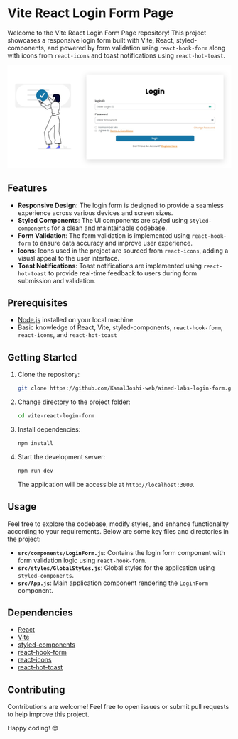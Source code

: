 # Vite React Login Form Page

Welcome to the Vite React Login Form Page repository! This project showcases a responsive login form built with Vite, React, styled-components, and powered by form validation using `react-hook-form` along with icons from `react-icons` and toast notifications using `react-hot-toast`.

![form](screenshot.png)

## Features

- **Responsive Design**: The login form is designed to provide a seamless experience across various devices and screen sizes.
- **Styled Components**: The UI components are styled using `styled-components` for a clean and maintainable codebase.
- **Form Validation**: The form validation is implemented using `react-hook-form` to ensure data accuracy and improve user experience.
- **Icons**: Icons used in the project are sourced from `react-icons`, adding a visual appeal to the user interface.
- **Toast Notifications**: Toast notifications are implemented using `react-hot-toast` to provide real-time feedback to users during form submission and validation.

## Prerequisites

- [Node.js](https://nodejs.org/) installed on your local machine
- Basic knowledge of React, Vite, styled-components, `react-hook-form`, `react-icons`, and `react-hot-toast`

## Getting Started

1. Clone the repository:

   ```bash
   git clone https://github.com/KamalJoshi-web/aimed-labs-login-form.git
   ```

2. Change directory to the project folder:

   ```bash
   cd vite-react-login-form
   ```

3. Install dependencies:

   ```bash
   npm install
   ```

4. Start the development server:

   ```bash
   npm run dev
   ```

   The application will be accessible at `http://localhost:3000`.

## Usage

Feel free to explore the codebase, modify styles, and enhance functionality according to your requirements. Below are some key files and directories in the project:

- **`src/components/LoginForm.js`**: Contains the login form component with form validation logic using `react-hook-form`.
- **`src/styles/GlobalStyles.js`**: Global styles for the application using `styled-components`.
- **`src/App.js`**: Main application component rendering the `LoginForm` component.

## Dependencies

- [React](https://reactjs.org/)
- [Vite](https://vitejs.dev/)
- [styled-components](https://styled-components.com/)
- [react-hook-form](https://react-hook-form.com/)
- [react-icons](https://react-icons.github.io/react-icons/)
- [react-hot-toast](https://react-hot-toast.com/)

## Contributing

Contributions are welcome! Feel free to open issues or submit pull requests to help improve this project.

Happy coding! 😊
